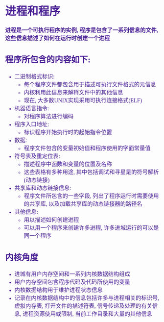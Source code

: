 <font size=4 color=#4B2296 face="微软雅黑">

# 进程和程序

**进程是一个可执行程序的实例, 程序是包含了一系列信息的文件, 这些信息描述了如何在运行时创建一个进程**

## 程序所包含的内容如下:
+ 二进制格式标识:
	+ 每个程序文件都包含用于描述可执行文件格式的元信息
	+ 内核利用此信息来解释文件中的其他信息
	+ 现在, 大多数UNIX实现采用可执行连接格式(ELF)
+ 机器语言指令:
	+ 对程序算法进行编码
+ 程序入口地址:
	+ 标识程序开始执行时的起始指令位置
+ 数据:
	+ 程序文件包含的变量初始值和程序使用的字面常量值
+ 符号表及重定位表:
	+ 描述程序中函数和变量的位置及名称
	+ 这些表格有多种用途, 其中包括调试和寻星是的符号解析(动态链接)
+ 共享库和动态链接信息:
	+ 程序文件所包含的一些字段, 列出了程序运行时需要使用的共享库, 以及加载共享库的动态链接器的路径名
+ 其他信息:
	+ 用以描述如何创建进程
	+ 可以用一个程序来创建许多进程, 许多进城运行的可以是同一个程序


## 内核角度

+ 进城有用户内存空间和一系列内核数据结构组成
+ 用户内存空间包含程序代码及代码所使用的变量
+ 内核数据结构用于维护进程状态信息
+ 记录在内核数据结构中的信息包括许多与进程相关的标识号, 虚拟内存表, 打开文件的描述符表, 信号传递及处理的有关信息, 进程资源使用或限制, 当前工作目录和大量的其他信息

